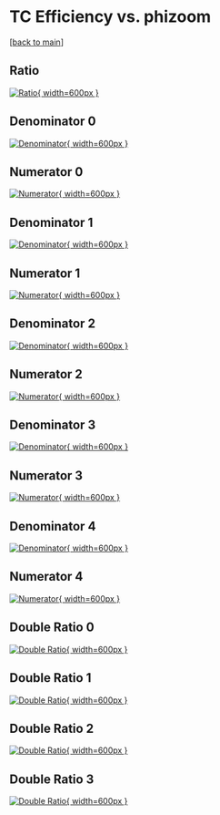 # TC Efficiency vs. phizoom

[[back to main](./)]



## Ratio

[![Ratio](../mtv/var/TC_xtr_211_1_eff_phizoom.png){ width=600px }](../mtv/var/TC_xtr_211_1_eff_phizoom.pdf)

## Denominator 0

[![Denominator](../mtv/den/TC_xtr_211_1_eff_phizoom_den0.png){ width=600px }](../mtv/den/TC_xtr_211_1_eff_phizoom_den0.pdf)

## Numerator 0

[![Numerator](../mtv/num/TC_xtr_211_1_eff_phizoom_num0.png){ width=600px }](../mtv/num/TC_xtr_211_1_eff_phizoom_num0.pdf)

## Denominator 1

[![Denominator](../mtv/den/TC_xtr_211_1_eff_phizoom_den1.png){ width=600px }](../mtv/den/TC_xtr_211_1_eff_phizoom_den1.pdf)

## Numerator 1

[![Numerator](../mtv/num/TC_xtr_211_1_eff_phizoom_num1.png){ width=600px }](../mtv/num/TC_xtr_211_1_eff_phizoom_num1.pdf)

## Denominator 2

[![Denominator](../mtv/den/TC_xtr_211_1_eff_phizoom_den2.png){ width=600px }](../mtv/den/TC_xtr_211_1_eff_phizoom_den2.pdf)

## Numerator 2

[![Numerator](../mtv/num/TC_xtr_211_1_eff_phizoom_num2.png){ width=600px }](../mtv/num/TC_xtr_211_1_eff_phizoom_num2.pdf)

## Denominator 3

[![Denominator](../mtv/den/TC_xtr_211_1_eff_phizoom_den3.png){ width=600px }](../mtv/den/TC_xtr_211_1_eff_phizoom_den3.pdf)

## Numerator 3

[![Numerator](../mtv/num/TC_xtr_211_1_eff_phizoom_num3.png){ width=600px }](../mtv/num/TC_xtr_211_1_eff_phizoom_num3.pdf)

## Denominator 4

[![Denominator](../mtv/den/TC_xtr_211_1_eff_phizoom_den4.png){ width=600px }](../mtv/den/TC_xtr_211_1_eff_phizoom_den4.pdf)

## Numerator 4

[![Numerator](../mtv/num/TC_xtr_211_1_eff_phizoom_num4.png){ width=600px }](../mtv/num/TC_xtr_211_1_eff_phizoom_num4.pdf)

## Double Ratio 0

[![Double Ratio](../mtv/ratio/TC_xtr_211_1_eff_phizoom_ratio0.png){ width=600px }](../mtv/ratio/TC_xtr_211_1_eff_phizoom_ratio0.pdf)

## Double Ratio 1

[![Double Ratio](../mtv/ratio/TC_xtr_211_1_eff_phizoom_ratio1.png){ width=600px }](../mtv/ratio/TC_xtr_211_1_eff_phizoom_ratio1.pdf)

## Double Ratio 2

[![Double Ratio](../mtv/ratio/TC_xtr_211_1_eff_phizoom_ratio2.png){ width=600px }](../mtv/ratio/TC_xtr_211_1_eff_phizoom_ratio2.pdf)

## Double Ratio 3

[![Double Ratio](../mtv/ratio/TC_xtr_211_1_eff_phizoom_ratio3.png){ width=600px }](../mtv/ratio/TC_xtr_211_1_eff_phizoom_ratio3.pdf)


